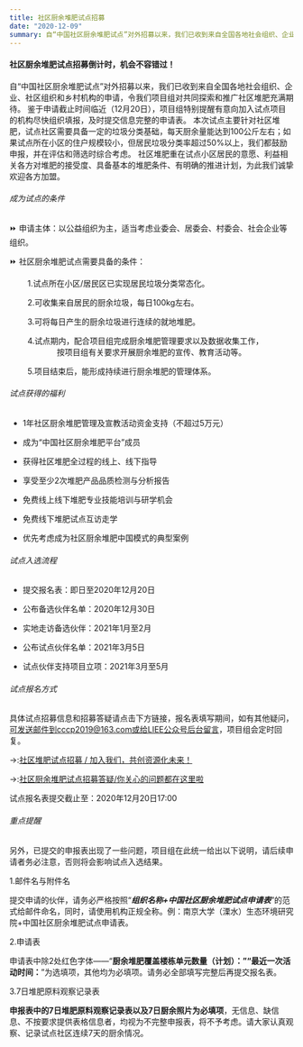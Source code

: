 ```yaml
---
title: 社区厨余堆肥试点招募
date: "2020-12-09"
summary: 自“中国社区厨余堆肥试点”对外招募以来，我们已收到来自全国各地社会组织、企业、社区组织和乡村机构的申请，令我们项目组对共同探索和推广社区堆肥充满期待。
---
```

#### 社区厨余堆肥试点招募倒计时，机会不容错过！


自“中国社区厨余堆肥试点”对外招募以来，我们已收到来自全国各地社会组织、企业、社区组织和乡村机构的申请，令我们项目组对共同探索和推广社区堆肥充满期待。
鉴于申请截止时间临近（12月20日），项目组特别提醒有意向加入试点项目的机构尽快组织填报，及时提交信息完整的申请表。
本次试点主要针对社区堆肥，试点社区需要具备一定的垃圾分类基础，每天厨余量能达到100公斤左右；如果试点所在小区的住户规模较小，但居民垃圾分类率超过50%以上，我们都鼓励申报，并在评估和筛选时综合考虑。
社区堆肥重在试点小区居民的意愿、利益相关各方对堆肥的接受度、具备基本的堆肥条件、有明确的推进计划，为此我们诚挚欢迎各方加盟。



###### 成为试点的条件

⏩  申请主体：以公益组织为主，适当考虑业委会、居委会、村委会、社会企业等组织。

⏩  社区厨余堆肥试点需要具备的条件：

　　 1.试点所在小区/居民区已实现居民垃圾分类常态化。

　　 2.可收集来自居民的厨余垃圾，每日100kg左右。

　　 3.可将每日产生的厨余垃圾进行连续的就地堆肥。

　　 4.试点期内，配合项目组完成厨余堆肥管理要求以及数据收集工作，<br>
　　　　　　按项目组有关要求开展厨余堆肥的宣传、教育活动等。

　　 5.项目结束后，能形成持续进行厨余堆肥的管理体系。




######  试点获得的福利

- 1年社区厨余堆肥管理及宣教活动资金支持（不超过5万元）
- 成为“中国社区厨余堆肥平台”成员

- 获得社区堆肥全过程的线上、线下指导

- 享受至少2次堆肥产品品质检测与分析报告

- 免费线上线下堆肥专业技能培训与研学机会

- 免费线下堆肥试点互访走学

- 优先考虑成为社区厨余堆肥中国模式的典型案例




###### 试点入选流程

- 提交报名表：即日至2020年12月20日

- 公布备选伙伴名单：2020年12月30日

- 实地走访备选伙伴：2021年1月至2月

- 公布试点伙伴名单：2021年3月5日

- 试点伙伴支持项目立项：2021年3月至5月




###### 试点报名方式

具体试点招募信息和招募答疑请点击下方链接，报名表填写期间，如有其他疑问，可发送邮件到cccp2019@163.com或给LIEE公众号后台留言，项目组会定时回复。

→:[社区堆肥试点招募 / 加入我们，共创资源化未来！](https://mp.weixin.qq.com/s/IWIVvVOgmPU_awPQBjeSzQ)

→:[社区厨余堆肥试点招募答疑/你关心的问题都在这里啦](https://mp.weixin.qq.com/s/Yv-NZp1O5CFofR9-UOsaAA)

试点报名表提交截止至：2020年12月20日17:00



###### 重点提醒

另外，已提交的申报表出现了一些问题，项目组在此统一给出以下说明，请后续申请者务必注意，否则将会影响试点入选结果。

1.邮件名与附件名

提交申请的伙伴，请务必严格按照“***组织名称+中国社区厨余堆肥试点申请表***”的范式给邮件命名，同时，请使用机构正规全称。例：南京大学（溧水）生态环境研究院+中国社区厨余堆肥试点申请表。

2.申请表

申请表中除2处红色字体——“**厨余堆肥覆盖楼栋单元数量（计划）：”“最近一次活动时间：**”为选填项，其他均为必填项。请务必全部填写完整后再提交报名表。

3.7日堆肥原料观察记录表

**申报表中的7日堆肥原料观察记录表以及7日厨余照片为必填项**，无信息、缺信息、不按要求提供表格信息者，均视为不完整申报表，将不予考虑。请大家认真观察、记录试点社区连续7天的厨余情况。
